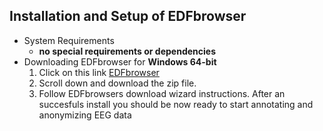 
## Installation and Setup of EDFbrowser
- System Requirements
    - **no special requirements or dependencies**
- Downloading EDFbrowser for **Windows 64-bit**
    1. Click on this link [EDFbrowser](https://www.teuniz.net/edfbrowser/)
    2. Scroll down and download the zip file.
    3. Follow EDFbrowsers download wizard instructions.
After an succesfuls install you should be now ready to start annotating and anonymizing EEG data 

